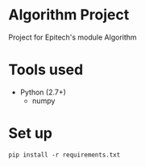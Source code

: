 # Algorithm Project

Project for Epitech's module Algorithm

# Tools used
- Python (2.7+)
	- numpy

# Set up
	pip install -r requirements.txt